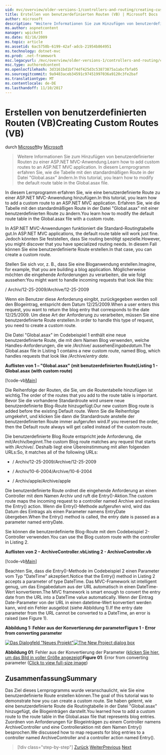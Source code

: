 ```yaml
---
uid: mvc/overview/older-versions-1/controllers-and-routing/creating-custom-routes-vb
title: Erstellen von benutzerdefinierten Routen (VB) | Microsoft Docs
author: microsoft
description: "Weitere Informationen Sie zum Hinzufügen von benutzerdefinierter Routen zu einer ASP.NET MVC-Anwendung. In diesem Lernprogramm erfahren Sie, wie die Tabelle mit den standardmäßigen Route in der Datei \"Global.asax\" ändern."
ms.author: aspnetcontent
manager: wpickett
ms.date: 02/16/2009
ms.topic: article
ms.assetid: 6ac5758b-6199-42af-adcb-21954b864951
ms.technology: dotnet-mvc
ms.prod: .net-framework
msc.legacyurl: /mvc/overview/older-versions-1/controllers-and-routing/creating-custom-routes-vb
msc.type: authoredcontent
ms.openlocfilehash: 3d3161bd1bf74df425d3c53873875a1abcfbfa05
ms.sourcegitcommit: 9a9483aceb34591c97451997036a9120c3fe2baf
ms.translationtype: MT
ms.contentlocale: de-DE
ms.lasthandoff: 11/10/2017
---
```

<a name="creating-custom-routes-vb"></a><span data-ttu-id="15061-104">Erstellen von benutzerdefinierten Routen (VB)</span><span class="sxs-lookup"><span data-stu-id="15061-104">Creating Custom Routes (VB)</span></span>
====================
<span data-ttu-id="15061-105">durch [Microsoft](https://github.com/microsoft)</span><span class="sxs-lookup"><span data-stu-id="15061-105">by [Microsoft](https://github.com/microsoft)</span></span>

> <span data-ttu-id="15061-106">Weitere Informationen Sie zum Hinzufügen von benutzerdefinierter Routen zu einer ASP.NET MVC-Anwendung.</span><span class="sxs-lookup"><span data-stu-id="15061-106">Learn how to add custom routes to an ASP.NET MVC application.</span></span> <span data-ttu-id="15061-107">In diesem Lernprogramm erfahren Sie, wie die Tabelle mit den standardmäßigen Route in der Datei "Global.asax" ändern.</span><span class="sxs-lookup"><span data-stu-id="15061-107">In this tutorial, you learn how to modify the default route table in the Global.asax file.</span></span>


<span data-ttu-id="15061-108">In diesem Lernprogramm erfahren Sie, wie eine benutzerdefinierte Route zu einer ASP.NET MVC-Anwendung hinzufügen.</span><span class="sxs-lookup"><span data-stu-id="15061-108">In this tutorial, you learn how to add a custom route to an ASP.NET MVC application.</span></span> <span data-ttu-id="15061-109">Erfahren Sie, wie die Tabelle mit den standardmäßigen Route in der Datei "Global.asax" mit einer benutzerdefinierten Route zu ändern.</span><span class="sxs-lookup"><span data-stu-id="15061-109">You learn how to modify the default route table in the Global.asax file with a custom route.</span></span>

<span data-ttu-id="15061-110">In ASP.NET MVC-Anwendungen funktioniert die Standard-Routingtabelle gut.</span><span class="sxs-lookup"><span data-stu-id="15061-110">In ASP.NET MVC applications, the default route table will work just fine.</span></span> <span data-ttu-id="15061-111">Jedoch könnten Sie feststellen, dass Sie routing benötigt spezielle.</span><span class="sxs-lookup"><span data-stu-id="15061-111">However, you might discover that you have specialized routing needs.</span></span> <span data-ttu-id="15061-112">In diesem Fall können Sie eine benutzerdefinierte Route erstellen.</span><span class="sxs-lookup"><span data-stu-id="15061-112">In that case, you can create a custom route.</span></span>

<span data-ttu-id="15061-113">Stellen Sie sich vor, z. B., dass Sie eine Bloganwendung erstellen.</span><span class="sxs-lookup"><span data-stu-id="15061-113">Imagine, for example, that you are building a blog application.</span></span> <span data-ttu-id="15061-114">Möglicherweise möchten die eingehende Anforderungen zu verarbeiten, die wie folgt aussehen:</span><span class="sxs-lookup"><span data-stu-id="15061-114">You might want to handle incoming requests that look like this:</span></span>

<span data-ttu-id="15061-115">/ Archiv/12-25-2009</span><span class="sxs-lookup"><span data-stu-id="15061-115">/Archive/12-25-2009</span></span>

<span data-ttu-id="15061-116">Wenn ein Benutzer diese Anforderung eingibt, zurückgegeben werden soll den Blogeintrag, entspricht dem Datum 12/25/2009.</span><span class="sxs-lookup"><span data-stu-id="15061-116">When a user enters this request, you want to return the blog entry that corresponds to the date 12/25/2009.</span></span> <span data-ttu-id="15061-117">Um diese Art der Anforderung zu verarbeiten, müssen Sie eine benutzerdefinierte Route erstellen.</span><span class="sxs-lookup"><span data-stu-id="15061-117">In order to handle this type of request, you need to create a custom route.</span></span>

<span data-ttu-id="15061-118">Die Datei "Global.asax" im Codebeispiel 1 enthält eine neue benutzerdefinierte Route, die mit dem Namen Blog verwenden, welche Handles-Anforderungen, die wie /Archive/ aussehen*Eingabedatum*.</span><span class="sxs-lookup"><span data-stu-id="15061-118">The Global.asax file in Listing 1 contains a new custom route, named Blog, which handles requests that look like /Archive/*entry date*.</span></span>

<span data-ttu-id="15061-119">**Auflisten von 1 – "Global.asax" (mit benutzerdefinierten Route)**</span><span class="sxs-lookup"><span data-stu-id="15061-119">**Listing 1 - Global.asax (with custom route)**</span></span>

[!code-vb[Main](creating-custom-routes-vb/samples/sample1.vb)]

<span data-ttu-id="15061-120">Die Reihenfolge der Routen, die Sie, um die Routentabelle hinzufügen ist wichtig.</span><span class="sxs-lookup"><span data-stu-id="15061-120">The order of the routes that you add to the route table is important.</span></span> <span data-ttu-id="15061-121">Bevor Sie die vorhandene Standardroute wird unsere neue benutzerdefinierte Blog-Route hinzugefügt.</span><span class="sxs-lookup"><span data-stu-id="15061-121">Our new custom Blog route is added before the existing Default route.</span></span> <span data-ttu-id="15061-122">Wenn Sie die Reihenfolge umgekehrt, und klicken Sie dann die Standardroute anstelle der benutzerdefinierten Route immer aufgerufen wird.</span><span class="sxs-lookup"><span data-stu-id="15061-122">If you reversed the order, then the Default route always will get called instead of the custom route.</span></span>

<span data-ttu-id="15061-123">Die benutzerdefinierte Blog Route entspricht jede Anforderung, die mit/Archiv/beginnt.</span><span class="sxs-lookup"><span data-stu-id="15061-123">The custom Blog route matches any request that starts with /Archive/.</span></span> <span data-ttu-id="15061-124">Deshalb liegt eine Übereinstimmung mit allen folgenden URLs:</span><span class="sxs-lookup"><span data-stu-id="15061-124">So, it matches all of the following URLs:</span></span>

- <span data-ttu-id="15061-125">/ Archiv/12-25-2009</span><span class="sxs-lookup"><span data-stu-id="15061-125">/Archive/12-25-2009</span></span>

- <span data-ttu-id="15061-126">/ Archiv/10-6-2004</span><span class="sxs-lookup"><span data-stu-id="15061-126">/Archive/10-6-2004</span></span>

- <span data-ttu-id="15061-127">/ Archiv/apple</span><span class="sxs-lookup"><span data-stu-id="15061-127">/Archive/apple</span></span>

<span data-ttu-id="15061-128">Die benutzerdefinierte Route ordnet die eingehende Anforderung an einen Controller mit dem Namen Archiv und ruft die Entry()-Aktion.</span><span class="sxs-lookup"><span data-stu-id="15061-128">The custom route maps the incoming request to a controller named Archive and invokes the Entry() action.</span></span> <span data-ttu-id="15061-129">Wenn die Entry()-Methode aufgerufen wird, wird das Datum des Eintrags als einen Parameter namens EntryDate übergeben.</span><span class="sxs-lookup"><span data-stu-id="15061-129">When the Entry() method is called, the entry date is passed as a parameter named entryDate.</span></span>

<span data-ttu-id="15061-130">Sie können die benutzerdefinierte Blog-Route mit dem Codebeispiel 2-Controller verwenden.</span><span class="sxs-lookup"><span data-stu-id="15061-130">You can use the Blog custom route with the controller in Listing 2.</span></span>

<span data-ttu-id="15061-131">**Auflisten von 2 – ArchiveController.vb**</span><span class="sxs-lookup"><span data-stu-id="15061-131">**Listing 2 - ArchiveController.vb**</span></span>

[!code-vb[Main](creating-custom-routes-vb/samples/sample2.vb)]

<span data-ttu-id="15061-132">Beachten Sie, dass die Entry()-Methode im Codebeispiel 2 einen Parameter vom Typ "DateTime" akzeptiert.</span><span class="sxs-lookup"><span data-stu-id="15061-132">Notice that the Entry() method in Listing 2 accepts a parameter of type DateTime.</span></span> <span data-ttu-id="15061-133">Das MVC-Framework ist intelligent genug, um das Eingabedatum aus der URL automatisch in einen DateTime-Wert konvertieren.</span><span class="sxs-lookup"><span data-stu-id="15061-133">The MVC framework is smart enough to convert the entry date from the URL into a DateTime value automatically.</span></span> <span data-ttu-id="15061-134">Wenn der Eintrag Date-Parameter von der URL in einen datetime-Wert konvertiert werden kann, wird ein Fehler ausgelöst (siehe Abbildung 1).</span><span class="sxs-lookup"><span data-stu-id="15061-134">If the entry date parameter from the URL cannot be converted to a DateTime, an error is raised (see Figure 1).</span></span>

<span data-ttu-id="15061-135">**Abbildung 1: Fehler aus der Konvertierung der parameter**</span><span class="sxs-lookup"><span data-stu-id="15061-135">**Figure 1 - Error from converting parameter**</span></span>


<span data-ttu-id="15061-136">[![Das Dialogfeld "Neues Projekt"](creating-custom-routes-vb/_static/image1.jpg)](creating-custom-routes-vb/_static/image1.png)</span><span class="sxs-lookup"><span data-stu-id="15061-136">[![The New Project dialog box](creating-custom-routes-vb/_static/image1.jpg)](creating-custom-routes-vb/_static/image1.png)</span></span>

<span data-ttu-id="15061-137">**Abbildung 01**: Fehler aus der Konvertierung der Parameter ([klicken Sie hier, um das Bild in voller Größe angezeigt](creating-custom-routes-vb/_static/image2.png))</span><span class="sxs-lookup"><span data-stu-id="15061-137">**Figure 01**: Error from converting parameter ([Click to view full-size image](creating-custom-routes-vb/_static/image2.png))</span></span>


## <a name="summary"></a><span data-ttu-id="15061-138">Zusammenfassung</span><span class="sxs-lookup"><span data-stu-id="15061-138">Summary</span></span>

<span data-ttu-id="15061-139">Das Ziel dieses Lernprogramms wurde veranschaulicht, wie Sie eine benutzerdefinierte Route erstellen können.</span><span class="sxs-lookup"><span data-stu-id="15061-139">The goal of this tutorial was to demonstrate how you can create a custom route.</span></span> <span data-ttu-id="15061-140">Sie haben gelernt, wie eine benutzerdefinierte Route die Routingtabelle in der Datei "Global.asax" hinzugefügt, die Blogeinträgen darstellt.</span><span class="sxs-lookup"><span data-stu-id="15061-140">You learned how to add a custom route to the route table in the Global.asax file that represents blog entries.</span></span> <span data-ttu-id="15061-141">Zuordnen von Anforderungen für Blogeinträgen zu einem Controller namens ArchiveController und eine Controlleraktion mit dem Namen Entry() besprochen.</span><span class="sxs-lookup"><span data-stu-id="15061-141">We discussed how to map requests for blog entries to a controller named ArchiveController and a controller action named Entry().</span></span>

>[!div class="step-by-step"]
<span data-ttu-id="15061-142">[Zurück](asp-net-mvc-controller-overview-vb.md)
[Weiter](creating-a-route-constraint-vb.md)</span><span class="sxs-lookup"><span data-stu-id="15061-142">[Previous](asp-net-mvc-controller-overview-vb.md)
[Next](creating-a-route-constraint-vb.md)</span></span>
